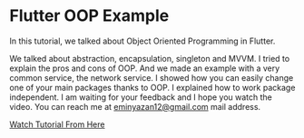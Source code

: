 # Flutter OOP Example

In this tutorial, we talked about Object Oriented Programming in Flutter.

We talked about abstraction, encapsulation, singleton and MVVM. I tried to explain the pros and cons of OOP. And we made an example with a very common service, the network service. I showed how you can easily change one of your main packages thanks to OOP. I explained how to work package independent. I am waiting for your feedback and I hope you watch the video. You can reach me at eminyazan12@gmail.com mail address.


[Watch Tutorial From Here](https://www.youtube.com/watch?v=0oR0qqtNMBQ)
